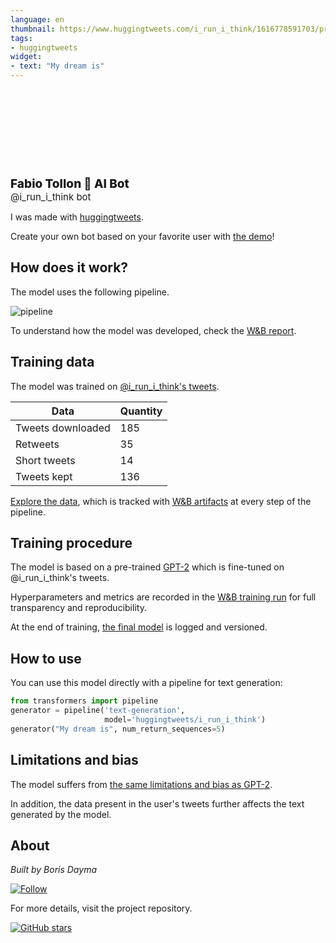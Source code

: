 ```yaml
---
language: en
thumbnail: https://www.huggingtweets.com/i_run_i_think/1616778591703/predictions.png
tags:
- huggingtweets
widget:
- text: "My dream is"
---
```


<div>
<div style="width: 132px; height:132px; border-radius: 50%; background-size: cover; background-image: url('https://pbs.twimg.com/profile_images/1268449773406822400/hVJx4jei_400x400.jpg')">
</div>
<div style="margin-top: 8px; font-size: 19px; font-weight: 800">Fabio Tollon 🤖 AI Bot </div>
<div style="font-size: 15px">@i_run_i_think bot</div>
</div>

I was made with [huggingtweets](https://github.com/borisdayma/huggingtweets).

Create your own bot based on your favorite user with [the demo](https://colab.research.google.com/github/borisdayma/huggingtweets/blob/master/huggingtweets-demo.ipynb)!

## How does it work?

The model uses the following pipeline.

![pipeline](https://github.com/borisdayma/huggingtweets/blob/master/img/pipeline.png?raw=true)

To understand how the model was developed, check the [W&B report](https://wandb.ai/wandb/huggingtweets/reports/HuggingTweets-Train-a-Model-to-Generate-Tweets--VmlldzoxMTY5MjI).

## Training data

The model was trained on [@i_run_i_think's tweets](https://twitter.com/i_run_i_think).

| Data | Quantity |
| --- | --- |
| Tweets downloaded | 185 |
| Retweets | 35 |
| Short tweets | 14 |
| Tweets kept | 136 |

[Explore the data](https://wandb.ai/wandb/huggingtweets/runs/1b5v8pky/artifacts), which is tracked with [W&B artifacts](https://docs.wandb.com/artifacts) at every step of the pipeline.

## Training procedure

The model is based on a pre-trained [GPT-2](https://huggingface.co/gpt2) which is fine-tuned on @i_run_i_think's tweets.

Hyperparameters and metrics are recorded in the [W&B training run](https://wandb.ai/wandb/huggingtweets/runs/1v3tivge) for full transparency and reproducibility.

At the end of training, [the final model](https://wandb.ai/wandb/huggingtweets/runs/1v3tivge/artifacts) is logged and versioned.

## How to use

You can use this model directly with a pipeline for text generation:

```python
from transformers import pipeline
generator = pipeline('text-generation',
                     model='huggingtweets/i_run_i_think')
generator("My dream is", num_return_sequences=5)
```

## Limitations and bias

The model suffers from [the same limitations and bias as GPT-2](https://huggingface.co/gpt2#limitations-and-bias).

In addition, the data present in the user's tweets further affects the text generated by the model.

## About

*Built by Boris Dayma*

[![Follow](https://img.shields.io/twitter/follow/borisdayma?style=social)](https://twitter.com/intent/follow?screen_name=borisdayma)

For more details, visit the project repository.

[![GitHub stars](https://img.shields.io/github/stars/borisdayma/huggingtweets?style=social)](https://github.com/borisdayma/huggingtweets)
